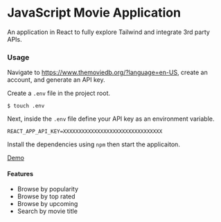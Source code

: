 # JavaScript Movie Application
An application in React to fully explore Tailwind and integrate 3rd party APIs.

### Usage
Navigate to https://www.themoviedb.org/?language=en-US, create an account, and generate an API key.

Create a ```.env``` file in the project root.
```
$ touch .env
```
Next, inside the ```.env``` file define your API key as an environment variable.
```
REACT_APP_API_KEY=XXXXXXXXXXXXXXXXXXXXXXXXXXXXXXXX
```

Install the dependencies using ```npm``` then start the applicaiton.

[Demo](https://js-movie-api.netlify.app/)

#### Features
- Browse by popularity
- Browse by top rated
- Browse by upcoming
- Search by movie title